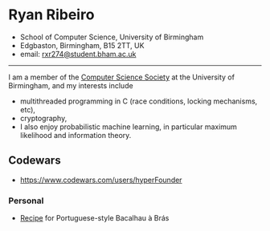 # Ryan Ribeiro

- School of Computer Science, University of Birmingham
- Edgbaston, Birmingham, B15 2TT, UK
- email: rxr274@student.bham.ac.uk

___


I am a member of the [Computer Science Society](https://cssbham.com/) at the University of Birmingham, and my interests include

<p></p>

- multithreaded programming in C (race conditions, locking mechanisms, etc),
- cryptography,
- I also enjoy probabilistic machine learning, in particular maximum likelihood and information theory.

## Codewars

- https://www.codewars.com/users/hyperFounder

### Personal

- [Recipe](https://www.foodandwine.com/recipes/bacalhau-bras-salt-cod-eggs-and-potatoes) for Portuguese-style Bacalhau à Brás
